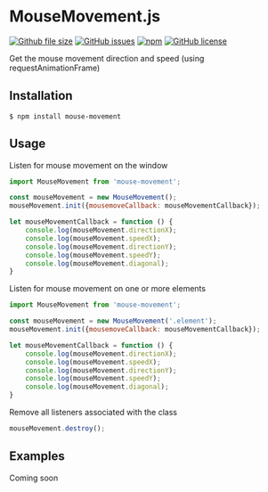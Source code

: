 # MouseMovement.js

[![Github file size](https://img.shields.io/github/size/wiseoldman/mouse-movement/dist/MouseMovement.js.svg?style=flat-square)](https://github.com/wiseoldman/mouse-movement) [![GitHub issues](https://img.shields.io/github/issues/wiseoldman/mouse-movement.svg?style=flat-square)](https://github.com/wiseoldman/mouse-movement/issues) [![npm](https://img.shields.io/npm/v/npm.svg?style=flat-square)](https://www.npmjs.com/package/mouse-movement) [![GitHub license](https://img.shields.io/github/license/wiseoldman/mouse-movement.svg?style=flat-square)](https://github.com/wiseoldman/mouse-movement/blob/master/LICENSE)

Get the mouse movement direction and speed (using requestAnimationFrame)

## Installation

```shell
$ npm install mouse-movement
```

## Usage

Listen for mouse movement on the window

```js
import MouseMovement from 'mouse-movement';

const mouseMovement = new MouseMovement();
mouseMovement.init({mousemoveCallback: mouseMovementCallback});

let mouseMovementCallback = function () {
    console.log(mouseMovement.directionX);
    console.log(mouseMovement.speedX);
    console.log(mouseMovement.directionY);
    console.log(mouseMovement.speedY);
    console.log(mouseMovement.diagonal);
}
```

Listen for mouse movement on one or more elements

```js
import MouseMovement from 'mouse-movement';

const mouseMovement = new MouseMovement('.element');
mouseMovement.init({mousemoveCallback: mouseMovementCallback});

let mouseMovementCallback = function () {
    console.log(mouseMovement.directionX);
    console.log(mouseMovement.speedX);
    console.log(mouseMovement.directionY);
    console.log(mouseMovement.speedY);
    console.log(mouseMovement.diagonal);
}
```

Remove all listeners associated with the class

```js
mouseMovement.destroy();
```

## Examples

Coming soon
